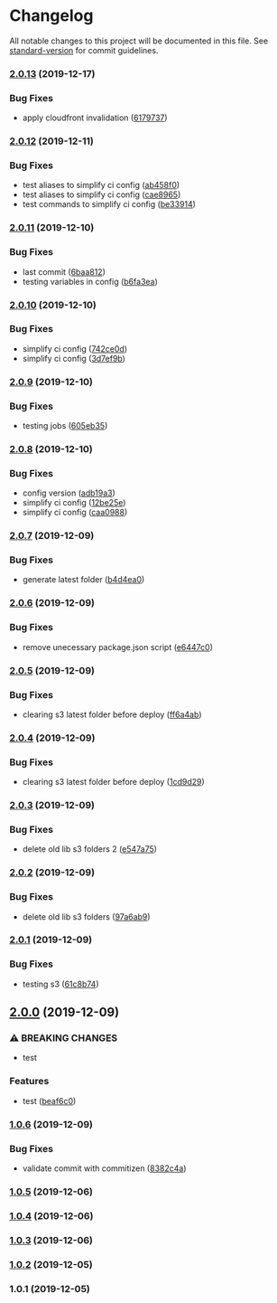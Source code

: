 # Changelog

All notable changes to this project will be documented in this file. See [standard-version](https://github.com/conventional-changelog/standard-version) for commit guidelines.

### [2.0.13](https://github.com/jeantoledo/j_ci/compare/v2.0.12...v2.0.13) (2019-12-17)


### Bug Fixes

* apply cloudfront invalidation ([6179737](https://github.com/jeantoledo/j_ci/commit/617973791b9af1049f8ae589f6b96b3541e9f6a2))

### [2.0.12](https://github.com/jeantoledo/j_ci/compare/v2.0.11...v2.0.12) (2019-12-11)


### Bug Fixes

* test aliases to simplify ci config ([ab458f0](https://github.com/jeantoledo/j_ci/commit/ab458f0ee71bd212575d32c638b2fa350f873684))
* test aliases to simplify ci config ([cae8965](https://github.com/jeantoledo/j_ci/commit/cae89658d6f7c4bcbaa59f0e17629a08323f84da))
* test commands to simplify ci config ([be33914](https://github.com/jeantoledo/j_ci/commit/be33914cbbe7f4563b89f8217d7a61bb51a001e2))

### [2.0.11](https://github.com/jeantoledo/j_ci/compare/v2.0.10...v2.0.11) (2019-12-10)


### Bug Fixes

* last commit ([6baa812](https://github.com/jeantoledo/j_ci/commit/6baa8128aaff2c7195ab7ade77e3b131a3df25a4))
* testing variables in config ([b6fa3ea](https://github.com/jeantoledo/j_ci/commit/b6fa3ead2a1c41e8e229d3b44d860a9a37c62cc2))

### [2.0.10](https://github.com/jeantoledo/j_ci/compare/v2.0.9...v2.0.10) (2019-12-10)


### Bug Fixes

* simplify ci config ([742ce0d](https://github.com/jeantoledo/j_ci/commit/742ce0db85c39af969e3bb0d8bb311103760cd33))
* simplify ci config ([3d7ef9b](https://github.com/jeantoledo/j_ci/commit/3d7ef9bed0af8b597742f306ab6bd901d75427ff))

### [2.0.9](https://github.com/jeantoledo/j_ci/compare/v2.0.8...v2.0.9) (2019-12-10)


### Bug Fixes

* testing jobs ([605eb35](https://github.com/jeantoledo/j_ci/commit/605eb35d12cd4a7ab7d35128b83f1c8f67ac2eec))

### [2.0.8](https://github.com/jeantoledo/j_ci/compare/v2.0.7...v2.0.8) (2019-12-10)


### Bug Fixes

* config version ([adb19a3](https://github.com/jeantoledo/j_ci/commit/adb19a3a71515c5f3f771e5ec5668b011e5429b6))
* simplify ci config ([12be25e](https://github.com/jeantoledo/j_ci/commit/12be25e4dab08a84f3137d053702b51ecba7e28c))
* simplify ci config ([caa0988](https://github.com/jeantoledo/j_ci/commit/caa098875a82ff82a3e0fdd65f4b46cf9b7f99e9))

### [2.0.7](https://github.com/jeantoledo/j_ci/compare/v2.0.6...v2.0.7) (2019-12-09)


### Bug Fixes

* generate latest folder ([b4d4ea0](https://github.com/jeantoledo/j_ci/commit/b4d4ea05c32493377c0f4524520a39119be16266))

### [2.0.6](https://github.com/jeantoledo/j_ci/compare/v2.0.5...v2.0.6) (2019-12-09)


### Bug Fixes

* remove unecessary package.json script ([e6447c0](https://github.com/jeantoledo/j_ci/commit/e6447c0280ebf30556c6a8bcc0b731b2ea75ec3b))

### [2.0.5](https://github.com/jeantoledo/j_ci/compare/v2.0.4...v2.0.5) (2019-12-09)


### Bug Fixes

* clearing s3 latest folder before deploy ([ff6a4ab](https://github.com/jeantoledo/j_ci/commit/ff6a4ab5cfc6b18500f50a4dab704b2e9ae2b653))

### [2.0.4](https://github.com/jeantoledo/j_ci/compare/v2.0.3...v2.0.4) (2019-12-09)


### Bug Fixes

* clearing s3 latest folder before deploy ([1cd9d29](https://github.com/jeantoledo/j_ci/commit/1cd9d2984c0732192d7d7707c4cfc7b9077d6d2b))

### [2.0.3](https://github.com/jeantoledo/j_ci/compare/v2.0.2...v2.0.3) (2019-12-09)


### Bug Fixes

* delete old lib s3 folders 2 ([e547a75](https://github.com/jeantoledo/j_ci/commit/e547a7518d780d488586bd0b10936ef67c882add))

### [2.0.2](https://github.com/jeantoledo/j_ci/compare/v2.0.1...v2.0.2) (2019-12-09)


### Bug Fixes

* delete old lib s3 folders ([97a6ab9](https://github.com/jeantoledo/j_ci/commit/97a6ab925ee2727d66abc642da824aa931387770))

### [2.0.1](https://github.com/jeantoledo/j_ci/compare/v2.0.0...v2.0.1) (2019-12-09)


### Bug Fixes

* testing s3 ([61c8b74](https://github.com/jeantoledo/j_ci/commit/61c8b749ce0c33aaef2ccd273ff6628493e2c442))

## [2.0.0](https://github.com/jeantoledo/j_ci/compare/v1.0.6...v2.0.0) (2019-12-09)


### ⚠ BREAKING CHANGES

* test

### Features

* test ([beaf6c0](https://github.com/jeantoledo/j_ci/commit/beaf6c063974d2fc16e841ca6a868d3e99ec0474))

### [1.0.6](https://github.com/jeantoledo/j_ci/compare/v1.0.5...v1.0.6) (2019-12-09)


### Bug Fixes

* validate commit with commitizen ([8382c4a](https://github.com/jeantoledo/j_ci/commit/8382c4a4d77614f3a261b73c17635fe8c70178c9))

### [1.0.5](https://github.com/jeantoledo/j_ci/compare/v1.0.2...v1.0.5) (2019-12-06)

### [1.0.4](https://github.com/jeantoledo/j_ci/compare/v1.0.2...v1.0.4) (2019-12-06)

### [1.0.3](https://github.com/jeantoledo/j_ci/compare/v1.0.2...v1.0.3) (2019-12-06)

### [1.0.2](https://github.com/jeantoledo/j_ci/compare/v1.0.1...v1.0.2) (2019-12-05)

### 1.0.1 (2019-12-05)

